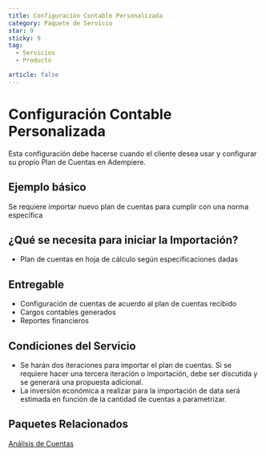 ```yaml
---
title: Configuración Contable Personalizada
category: Paquete de Servicio
star: 9
sticky: 9
tag:
  - Servicios
  - Producto

article: false
---
```

# Configuración Contable Personalizada

Esta configuración debe hacerse cuando el cliente desea usar y configurar su propio Plan de Cuentas en Adempiere.

## Ejemplo básico

Se requiere importar nuevo plan de cuentas para cumplir con una norma específica

## ¿Qué se necesita para iniciar la Importación?

- Plan de cuentas en hoja de cálculo según especificaciones dadas

## Entregable

- Configuración de cuentas de acuerdo al plan de cuentas recibido
- Cargos contables generados
- Reportes financieros

## Condiciones del Servicio

- Se harán dos iteraciones para importar el plan de cuentas. Si se requiere hacer una tercera iteración o importación, debe ser discutida y se generará una propuesta adicional.
- La inversión económica a realizar para la importación de data será estimada en función de la cantidad de cuentas a parametrizar.

## Paquetes Relacionados

[Análisis de Cuentas](accounting-analysis.md)
